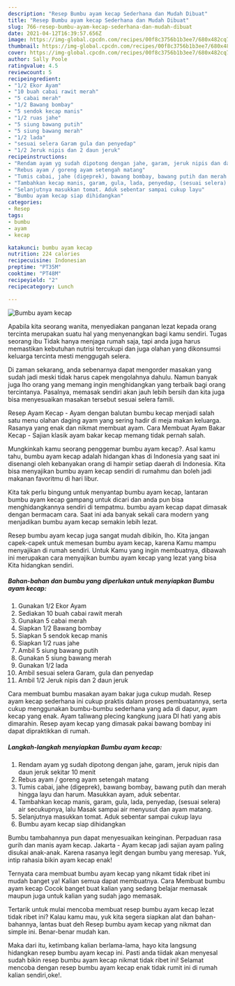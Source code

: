 ```yaml
---
description: "Resep Bumbu ayam kecap Sederhana dan Mudah Dibuat"
title: "Resep Bumbu ayam kecap Sederhana dan Mudah Dibuat"
slug: 766-resep-bumbu-ayam-kecap-sederhana-dan-mudah-dibuat
date: 2021-04-12T16:39:57.656Z
image: https://img-global.cpcdn.com/recipes/00f8c3756b1b3ee7/680x482cq70/bumbu-ayam-kecap-foto-resep-utama.jpg
thumbnail: https://img-global.cpcdn.com/recipes/00f8c3756b1b3ee7/680x482cq70/bumbu-ayam-kecap-foto-resep-utama.jpg
cover: https://img-global.cpcdn.com/recipes/00f8c3756b1b3ee7/680x482cq70/bumbu-ayam-kecap-foto-resep-utama.jpg
author: Sally Poole
ratingvalue: 4.5
reviewcount: 5
recipeingredient:
- "1/2 Ekor Ayam"
- "10 buah cabai rawit merah"
- "5 cabai merah"
- "1/2 Bawang bombay"
- "5 sendok kecap manis"
- "1/2 ruas jahe"
- "5 siung bawang putih"
- "5 siung bawang merah"
- "1/2 lada"
- "sesuai selera Garam gula dan penyedap"
- "1/2 Jeruk nipis dan 2 daun jeruk"
recipeinstructions:
- "Rendam ayam yg sudah dipotong dengan jahe, garam, jeruk nipis dan daun jeruk sekitar 10 menit"
- "Rebus ayam / goreng ayam setengah matang"
- "Tumis cabai, jahe (digeprek), bawang bombay, bawang putih dan merah hingga layu dan harum. Masukkan ayam, aduk sebentar."
- "Tambahkan kecap manis, garam, gula, lada, penyedap, (sesuai selera) air secukupnya, lalu Masak sampai air menyusut dan ayam matang."
- "Selanjutnya masukkan tomat. Aduk sebentar sampai cukup layu"
- "Bumbu ayam kecap siap dihidangkan"
categories:
- Resep
tags:
- bumbu
- ayam
- kecap

katakunci: bumbu ayam kecap 
nutrition: 224 calories
recipecuisine: Indonesian
preptime: "PT35M"
cooktime: "PT48M"
recipeyield: "2"
recipecategory: Lunch

---
```



![Bumbu ayam kecap](https://img-global.cpcdn.com/recipes/00f8c3756b1b3ee7/680x482cq70/bumbu-ayam-kecap-foto-resep-utama.jpg)

Apabila kita seorang wanita, menyediakan panganan lezat kepada orang tercinta merupakan suatu hal yang menyenangkan bagi kamu sendiri. Tugas seorang ibu Tidak hanya menjaga rumah saja, tapi anda juga harus memastikan kebutuhan nutrisi tercukupi dan juga olahan yang dikonsumsi keluarga tercinta mesti menggugah selera.

Di zaman  sekarang, anda sebenarnya dapat mengorder masakan yang sudah jadi meski tidak harus capek mengolahnya dahulu. Namun banyak juga lho orang yang memang ingin menghidangkan yang terbaik bagi orang tercintanya. Pasalnya, memasak sendiri akan jauh lebih bersih dan kita juga bisa menyesuaikan masakan tersebut sesuai selera famili. 

Resep Ayam Kecap - Ayam dengan balutan bumbu kecap menjadi salah satu menu olahan daging ayam yang sering hadir di meja makan keluarga. Rasanya yang enak dan nikmat membuat ayam. Cara Membuat Ayam Bakar Kecap - Sajian klasik ayam bakar kecap memang tidak pernah salah.

Mungkinkah kamu seorang penggemar bumbu ayam kecap?. Asal kamu tahu, bumbu ayam kecap adalah hidangan khas di Indonesia yang saat ini disenangi oleh kebanyakan orang di hampir setiap daerah di Indonesia. Kita bisa menyajikan bumbu ayam kecap sendiri di rumahmu dan boleh jadi makanan favoritmu di hari libur.

Kita tak perlu bingung untuk menyantap bumbu ayam kecap, lantaran bumbu ayam kecap gampang untuk dicari dan anda pun bisa menghidangkannya sendiri di tempatmu. bumbu ayam kecap dapat dimasak dengan bermacam cara. Saat ini ada banyak sekali cara modern yang menjadikan bumbu ayam kecap semakin lebih lezat.

Resep bumbu ayam kecap juga sangat mudah dibikin, lho. Kita jangan capek-capek untuk memesan bumbu ayam kecap, karena Kamu mampu menyajikan di rumah sendiri. Untuk Kamu yang ingin membuatnya, dibawah ini merupakan cara menyajikan bumbu ayam kecap yang lezat yang bisa Kita hidangkan sendiri.

<!--inarticleads1-->

##### Bahan-bahan dan bumbu yang diperlukan untuk menyiapkan Bumbu ayam kecap:

1. Gunakan 1/2 Ekor Ayam
1. Sediakan 10 buah cabai rawit merah
1. Gunakan 5 cabai merah
1. Siapkan 1/2 Bawang bombay
1. Siapkan 5 sendok kecap manis
1. Siapkan 1/2 ruas jahe
1. Ambil 5 siung bawang putih
1. Gunakan 5 siung bawang merah
1. Gunakan 1/2 lada
1. Ambil sesuai selera Garam, gula dan penyedap
1. Ambil 1/2 Jeruk nipis dan 2 daun jeruk


Cara membuat bumbu masakan ayam bakar juga cukup mudah. Resep ayam kecap sederhana ini cukup praktis dalam proses pembuatannya, serta cukup menggunakan bumbu-bumbu sederhana yang ada di dapur, ayam kecap yang enak. Ayam taliwang plecing kangkung juara DI hati yang abis dimarahin. Resep ayam kecap yang dimasak pakai bawang bombay ini dapat dipraktikkan di rumah. 

<!--inarticleads2-->

##### Langkah-langkah menyiapkan Bumbu ayam kecap:

1. Rendam ayam yg sudah dipotong dengan jahe, garam, jeruk nipis dan daun jeruk sekitar 10 menit
1. Rebus ayam / goreng ayam setengah matang
1. Tumis cabai, jahe (digeprek), bawang bombay, bawang putih dan merah hingga layu dan harum. Masukkan ayam, aduk sebentar.
1. Tambahkan kecap manis, garam, gula, lada, penyedap, (sesuai selera) air secukupnya, lalu Masak sampai air menyusut dan ayam matang.
1. Selanjutnya masukkan tomat. Aduk sebentar sampai cukup layu
1. Bumbu ayam kecap siap dihidangkan


Bumbu tambahannya pun dapat menyesuaikan keinginan. Perpaduan rasa gurih dan manis ayam kecap. Jakarta - Ayam kecap jadi sajian ayam paling disukai anak-anak. Karena rasanya legit dengan bumbu yang meresap. Yuk, intip rahasia bikin ayam kecap enak! 

Ternyata cara membuat bumbu ayam kecap yang nikamt tidak ribet ini mudah banget ya! Kalian semua dapat membuatnya. Cara Membuat bumbu ayam kecap Cocok banget buat kalian yang sedang belajar memasak maupun juga untuk kalian yang sudah jago memasak.

Tertarik untuk mulai mencoba membuat resep bumbu ayam kecap lezat tidak ribet ini? Kalau kamu mau, yuk kita segera siapkan alat dan bahan-bahannya, lantas buat deh Resep bumbu ayam kecap yang nikmat dan simple ini. Benar-benar mudah kan. 

Maka dari itu, ketimbang kalian berlama-lama, hayo kita langsung hidangkan resep bumbu ayam kecap ini. Pasti anda tiidak akan menyesal sudah bikin resep bumbu ayam kecap nikmat tidak ribet ini! Selamat mencoba dengan resep bumbu ayam kecap enak tidak rumit ini di rumah kalian sendiri,oke!.

